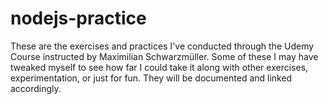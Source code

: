 # nodejs-practice
These are the exercises and practices I've conducted through the Udemy Course instructed by Maximilian Schwarzmüller. Some of these I may have tweaked myself to see how far I could take it along with other exercises, experimentation, or just for fun. They will be documented and linked accordingly.
